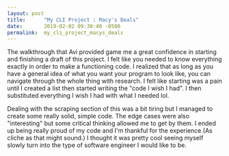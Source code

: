 ```yaml
---
layout: post
title:      "My CLI Project : Macy's Deals"
date:       2019-02-02 09:30:40 -0500
permalink:  my_cli_project_macys_deals
---
```



The walkthrough that Avi provided game me a great confidence in starting and finishing a draft of this project. I felt like you needed to know everything exactly in order to make a functioning code. I realized that as long as you have a general idea of what you want your program to look like, you can navigate through the whole thing with research. I felt like starting was a pain until I created a list then started writing the "code I wish I had". I then substituted everything I wish I had with what I needed lol. 

Dealing with the scraping section of this was a bit tiring but I managed to create some really solid, simple code. The edge cases were also "interesting" but some critical thinking allowed me to get by them. I ended up being really proud of my code and I'm thankful for the experience.(As cliche as that might sound.) I thought it was pretty cool seeing myself slowly turn into the type of software engineer I would like to be.
